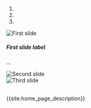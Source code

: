 <!-- NOTE:: should restrict banner images to set size -->

<div class="text-center">

<div id="carouselExampleIndicators" class="carousel slide" data-ride="carousel" data-pause="hover" data-wrap="true" >
  <ol class="carousel-indicators">
    <li data-target="#carouselExampleIndicators" data-slide-to="0" class="active"></li>
    <li data-target="#carouselExampleIndicators" data-slide-to="1"></li>
    <li data-target="#carouselExampleIndicators" data-slide-to="2"></li>
  </ol>
  <div class="carousel-inner">
    <div class="carousel-item active">
      <img class="d-block w-100" src="{{site.baseurl}}assets/images/Bioinformatics_Banner_1140x400.jpg" alt="First slide">
        <div class="carousel-caption d-none d-md-block">
    		  <h5>First slide label</h5>
          <p>...</p>
  		  </div>
    </div>
    <div class="carousel-item">
      <img class="d-block w-100" src="{{site.baseurl}}assets/images/bioinformatics-banner-3.png" alt="Second slide">
    </div>
    <div class="carousel-item">
      <img class="d-block w-100" src="{{site.baseurl}}assets/images/Genesis+1000x300.png" alt="Third slide">
    </div>
  </div>


</div>

</div>

<br>

{{site.home_page_description}}

